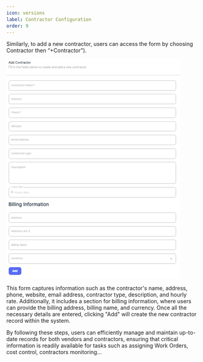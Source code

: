 ```yaml
---
icon: versions
label: Contractor Configuration
order: 9
---
```

Similarly, to add a new contractor, users can access the form by choosing Contractor then “\+Contractor”\).

![](../../static/img/image52.png)

This form captures information such as the contractor's name, address, phone, website, email address, contractor type, description, and hourly rate. Additionally, it includes a section for billing information, where users can provide the billing address, billing name, and currency. Once all the necessary details are entered, clicking "Add" will create the new contractor record within the system.

By following these steps, users can efficiently manage and maintain up\-to\-date records for both vendors and contractors, ensuring that critical information is readily available for tasks such as assigning Work Orders, cost control, contractors monitoring…
